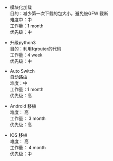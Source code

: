 + 模块化加载  
  目的：减少第一次下载的包大小，避免被GFW 截断  
  难度中：中  
  工作量：1 month  
  优先级：中  

+ 升级python3  
  目的：利用fqrouter的代码  
  工作量：4 week  
  优先级：中  

+ Auto Switch  
  自动路由  
  难度：中  
  工作量：1 month  
  优先级：高  

+ Android 移植  
  难度： 高  
  工作量： 3 month  
  优先级：高  

+ IOS 移植  
  难度： 高  
  工作量： 4 month  
  优先级：中  